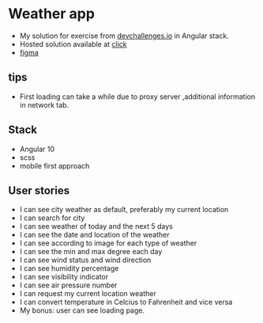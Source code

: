 # Weather app
- My solution for exercise from [devchallenges.io](https://devchallenges.io/challenges/mM1UIenRhK808W8qmLWv) in Angular stack.
- Hosted solution available at [click](https://mateuszfranke.github.io/weather-app)
- [figma](https://www.figma.com/file/5X3Ao3gEqZPqqKctP7riDF/weather-app?node-id=0%3A1)

## tips
- First loading can take a while due to proxy server ,additional information in network tab.

## Stack
- Angular 10
- scss
- mobile first approach


## User stories

- I can see city weather as default, preferably my current location
- I can search for city
- I can see weather of today and the next 5 days
- I can see the date and location of the weather
- I can see according to image for each type of weather
- I can see the min and max degree each day
- I can see wind status and wind direction
- I can see humidity percentage
- I can see visibility indicator
- I can see air pressure number
- I can request my current location weather
- I can convert temperature in Celcius to Fahrenheit and vice versa
- My bonus: user can see loading page.
